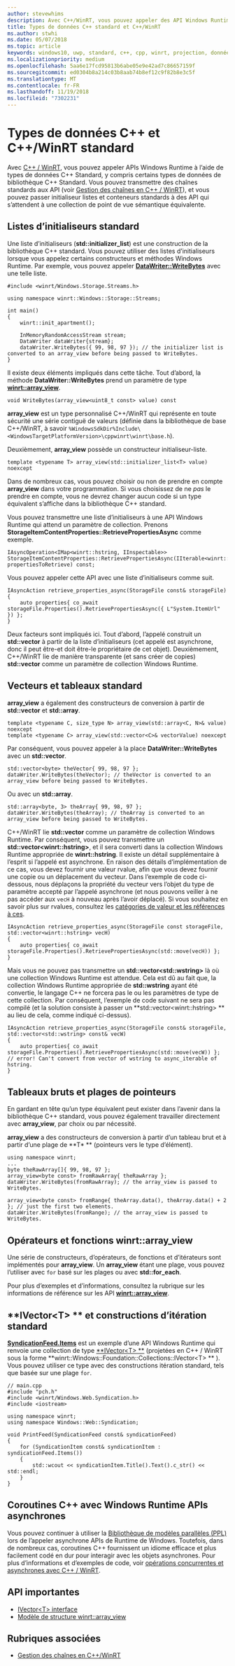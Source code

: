 ```yaml
---
author: stevewhims
description: Avec C++/WinRT, vous pouvez appeler des API Windows Runtime à l’aide de types de données C++ standard.
title: Types de données C++ standard et C++/WinRT
ms.author: stwhi
ms.date: 05/07/2018
ms.topic: article
keywords: windows10, uwp, standard, c++, cpp, winrt, projection, données, types
ms.localizationpriority: medium
ms.openlocfilehash: 5aa6e17fcd95813b6abe05e9e42ad7c86657159f
ms.sourcegitcommit: ed0304b8a214c03b8aab74b8ef12c9f82b8e3c5f
ms.translationtype: MT
ms.contentlocale: fr-FR
ms.lasthandoff: 11/19/2018
ms.locfileid: "7302231"
---
```

# <a name="standard-c-data-types-and-cwinrt"></a>Types de données C++ et C++/WinRT standard

Avec [C++ / WinRT](/windows/uwp/cpp-and-winrt-apis/intro-to-using-cpp-with-winrt), vous pouvez appeler APIs Windows Runtime à l’aide de types de données C++ Standard, y compris certains types de données de bibliothèque C++ Standard. Vous pouvez transmettre des chaînes standards aux API (voir [Gestion des chaînes en C++ / WinRT](strings.md)), et vous pouvez passer initialiseur listes et conteneurs standards à des API qui s’attendent à une collection de point de vue sémantique équivalente.

## <a name="standard-initializer-lists"></a>Listes d’initialiseurs standard
Une liste d’initialiseurs (**std::initializer_list**) est une construction de la bibliothèque C++ standard. Vous pouvez utiliser des listes d’initialiseurs lorsque vous appelez certains constructeurs et méthodes Windows Runtime. Par exemple, vous pouvez appeler [**DataWriter::WriteBytes**](/uwp/api/windows.storage.streams.datawriter.writebytes) avec une telle liste.

```cppwinrt
#include <winrt/Windows.Storage.Streams.h>

using namespace winrt::Windows::Storage::Streams;

int main()
{
    winrt::init_apartment();

    InMemoryRandomAccessStream stream;
    DataWriter dataWriter{stream};
    dataWriter.WriteBytes({ 99, 98, 97 }); // the initializer list is converted to an array_view before being passed to WriteBytes.
}
```

Il existe deux éléments impliqués dans cette tâche. Tout d’abord, la méthode **DataWriter::WriteBytes** prend un paramètre de type [**winrt::array_view**](/uwp/cpp-ref-for-winrt/array-view).

```cppwinrt
void WriteBytes(array_view<uint8_t const> value) const
```

 **array_view** est un type personnalisé C++/WinRT qui représente en toute sécurité une série contiguë de valeurs (définie dans la bibliothèque de base C++/WinRT, à savoir `%WindowsSdkDir%Include\<WindowsTargetPlatformVersion>\cppwinrt\winrt\base.h`).

Deuxièmement, **array_view** possède un constructeur initialiseur-liste.

```cppwinrt
template <typename T> array_view(std::initializer_list<T> value) noexcept
```

Dans de nombreux cas, vous pouvez choisir ou non de prendre en compte **array_view** dans votre programmation. Si vous choisissez de ne *pas* le prendre en compte, vous ne devrez changer aucun code si un type équivalent s’affiche dans la bibliothèque C++ standard.

Vous pouvez transmettre une liste d’initialiseurs à une API Windows Runtime qui attend un paramètre de collection. Prenons **StorageItemContentProperties::RetrievePropertiesAsync** comme exemple.

```cppwinrt
IAsyncOperation<IMap<winrt::hstring, IInspectable>> StorageItemContentProperties::RetrievePropertiesAsync(IIterable<winrt::hstring> propertiesToRetrieve) const;
```

Vous pouvez appeler cette API avec une liste d’initialiseurs comme suit.

```cppwinrt
IAsyncAction retrieve_properties_async(StorageFile const& storageFile)
{
    auto properties{ co_await storageFile.Properties().RetrievePropertiesAsync({ L"System.ItemUrl" }) };
}
```

Deux facteurs sont impliqués ici. Tout d’abord, l’appelé construit un **std::vector** à partir de la liste d’initialiseurs (cet appelé est asynchrone, donc il peut être-et doit être-le propriétaire de cet objet). Deuxièmement, C++/WinRT lie de manière transparente (et sans créer de copies) **std::vector** comme un paramètre de collection Windows Runtime.

## <a name="standard-arrays-and-vectors"></a>Vecteurs et tableaux standard
**array_view** a également des constructeurs de conversion à partir de **std::vector** et **std::array**.

```cppwinrt
template <typename C, size_type N> array_view(std::array<C, N>& value) noexcept
template <typename C> array_view(std::vector<C>& vectorValue) noexcept
```

Par conséquent, vous pouvez appeler à la place **DataWriter::WriteBytes** avec un **std::vector**.

```cppwinrt
std::vector<byte> theVector{ 99, 98, 97 };
dataWriter.WriteBytes(theVector); // theVector is converted to an array_view before being passed to WriteBytes.
```

Ou avec un **std::array**.

```cppwinrt
std::array<byte, 3> theArray{ 99, 98, 97 };
dataWriter.WriteBytes(theArray); // theArray is converted to an array_view before being passed to WriteBytes.
```

C++/WinRT lie **std::vector** comme un paramètre de collection Windows Runtime. Par conséquent, vous pouvez transmettre un **std::vector&lt;winrt::hstring&gt;**, et il sera converti dans la collection Windows Runtime appropriée de **winrt::hstring**. Il existe un détail supplémentaire à l’esprit si l’appelé est asynchrone. En raison des détails d’implémentation de ce cas, vous devez fournir une valeur rvalue, afin que vous devez fournir une copie ou un déplacement du vecteur. Dans l’exemple de code ci-dessous, nous déplaçons la propriété du vecteur vers l’objet du type de paramètre accepté par l’appelé asynchrone (et nous pouvons veiller à ne pas accéder aux `vecH` à nouveau après l’avoir déplacé). Si vous souhaitez en savoir plus sur rvalues, consultez les [catégories de valeur et les références à ces](cpp-value-categories.md).

```cppwinrt
IAsyncAction retrieve_properties_async(StorageFile const storageFile, std::vector<winrt::hstring> vecH)
{
    auto properties{ co_await storageFile.Properties().RetrievePropertiesAsync(std::move(vecH)) };
}
```

Mais vous ne pouvez pas transmettre un **std::vector&lt;std::wstring&gt;** là où une collection Windows Runtime est attendue. Cela est dû au fait que, la collection Windows Runtime appropriée de **std::wstring** ayant été convertie, le langage C++ ne forcera pas le ou les paramètres de type de cette collection. Par conséquent, l’exemple de code suivant ne sera pas compilé (et la solution consiste à passer un **std::vector&lt;winrt::hstring&gt; ** au lieu de cela, comme indiqué ci-dessus).

```cppwinrt
IAsyncAction retrieve_properties_async(StorageFile const& storageFile, std::vector<std::wstring> const& vecW)
{
    auto properties{ co_await storageFile.Properties().RetrievePropertiesAsync(std::move(vecW)) }; // error! Can't convert from vector of wstring to async_iterable of hstring.
}
```

## <a name="raw-arrays-and-pointer-ranges"></a>Tableaux bruts et plages de pointeurs
En gardant en tête qu’un type équivalent peut exister dans l’avenir dans la bibliothèque C++ standard, vous pouvez également travailler directement avec **array_view**, par choix ou par nécessité.

**array_view** a des constructeurs de conversion à partir d’un tableau brut et à partir d’une plage de **T&ast; ** (pointeurs vers le type d’élément).

```cppwinrt
using namespace winrt;
...
byte theRawArray[]{ 99, 98, 97 };
array_view<byte const> fromRawArray{ theRawArray };
dataWriter.WriteBytes(fromRawArray); // the array_view is passed to WriteBytes.

array_view<byte const> fromRange{ theArray.data(), theArray.data() + 2 }; // just the first two elements.
dataWriter.WriteBytes(fromRange); // the array_view is passed to WriteBytes.
```

## <a name="winrtarrayview-functions-and-operators"></a>Opérateurs et fonctions winrt::array_view
Une série de constructeurs, d’opérateurs, de fonctions et d’itérateurs sont implémentés pour **array_view**. Un **array_view** étant une plage, vous pouvez l’utiliser avec `for` basé sur les plages ou avec **std::for_each**.

Pour plus d’exemples et d’informations, consultez la rubrique sur les informations de référence sur les API [**winrt::array_view**](/uwp/cpp-ref-for-winrt/array-view).

## <a name="ivectorlttgt-and-standard-iteration-constructs"></a>**IVector&lt;T&gt; ** et constructions d’itération standard
[**SyndicationFeed.Items**](/uwp/api/windows.web.syndication.syndicationfeed.items) est un exemple d’une API Windows Runtime qui renvoie une collection de type [**IVector&lt;T&gt; **](/uwp/api/windows.foundation.collections.ivector_t_) (projetées en C++ / WinRT sous la forme **winrt::Windows::Foundation::Collections::IVector&lt;T&gt; ** ). Vous pouvez utiliser ce type avec des constructions itération standard, tels que basée sur une plage `for`.

```cppwinrt
// main.cpp
#include "pch.h"
#include <winrt/Windows.Web.Syndication.h>
#include <iostream>

using namespace winrt;
using namespace Windows::Web::Syndication;

void PrintFeed(SyndicationFeed const& syndicationFeed)
{
    for (SyndicationItem const& syndicationItem : syndicationFeed.Items())
    {
        std::wcout << syndicationItem.Title().Text().c_str() << std::endl;
    }
}
```

## <a name="c-coroutines-with-asynchronous-windows-runtime-apis"></a>Coroutines C++ avec Windows Runtime APIs asynchrones
Vous pouvez continuer à utiliser la [Bibliothèque de modèles parallèles (PPL)](/cpp/parallel/concrt/parallel-patterns-library-ppl) lors de l’appeler asynchrone APIs de Runtime de Windows. Toutefois, dans de nombreux cas, coroutines C++ fournissent un idiome efficace et plus facilement codé en dur pour interagir avec les objets asynchrones. Pour plus d’informations et d’exemples de code, voir [opérations concurrentes et asynchrones avec C++ / WinRT](concurrency.md).

## <a name="important-apis"></a>API importantes
* [IVector&lt;T&gt; interface](/uwp/api/windows.foundation.collections.ivector_t_)
* [Modèle de structure winrt::array_view](/uwp/cpp-ref-for-winrt/array-view)

## <a name="related-topics"></a>Rubriques associées
* [Gestion des chaînes en C++/WinRT](strings.md)
